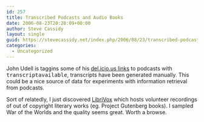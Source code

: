 ```yaml
---
id: 257
title: Transcribed Podcasts and Audio Books
date: 2006-08-23T20:28:09+00:00
author: Steve Cassidy
layout: single
guid: https://stevecassidy.net/index.php/2006/08/23/transcribed-podcasts-and-audio-books/
categories:
  - Uncategorized
---
```

John Udell is taggins some of his [del.icio.us links](http://del.icio.us/judell/transcriptavailable+podcast) to podcasts with <tt>transcriptavailable</tt>, transcripts have been generated manually. This could be a nice source of data for experiments with information retrieval from podcasts. 

Sort of relatedly, I just discovered [LibriVox](http://librivox.org/) which hosts volunteer recordings of out of copyright literary works (eg. Project Gutenberg books). I sampled War of the Worlds and the quality seems great. Worth a browse.
